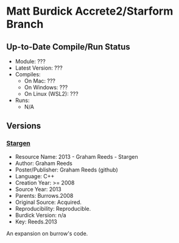# Matt Burdick Accrete2/Starform Branch

## Up-to-Date Compile/Run Status

- Module: ???
- Latest Version: ???
- Compiles:
    - On Mac: ???
    - On Windows: ???
    - On Linux (WSL2): ???
- Runs:
    - N/A

## Versions

### [Stargen](https://github.com/grahamreeds/StarGen)

- Resource Name: 2013 - Graham Reeds - Stargen
- Author: Graham Reeds
- Poster/Publisher: Graham Reeds (github)
- Language: C++
- Creation Year: >= 2008
- Source Year: 2013
- Parents: Burrows.2008
- Original Source: Acquired.
- Reproducibility: Reproducible.
- Burdick Version: n/a
- Key: Reeds.2013

An expansion on burrow's code.